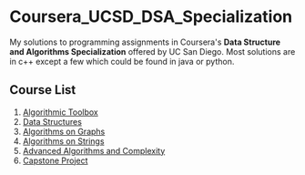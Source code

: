 # Coursera_UCSD_DSA_Specialization
My solutions to programming assignments in Coursera's **Data Structure and Algorithms Specialization** offered by UC San Diego. Most solutions are in c++ except a few which could be found in java or python.

## Course List
1) [Algorithmic Toolbox](https://github.com/PandaBoi/Coursera_UCSD_DSA_Specialization/tree/master/course1_2002192002)
2) [Data Structures](https://github.com/PandaBoi/Coursera_UCSD_DSA_Specialization/tree/master/Course2_2003291203)
3) [Algorithms on Graphs](https://github.com/PandaBoi/Coursera_UCSD_DSA_Specialization/tree/master/Course3_1903311803)
4) [Algorithms on Strings](https://github.com/PandaBoi/Coursera_UCSD_DSA_Specialization/tree/master/Course4)
5) [Advanced Algorithms and Complexity](https://github.com/PandaBoi/Coursera_UCSD_DSA_Specialization/tree/master/Course5)
6) [Capstone Project](https://github.com/PandaBoi/Coursera_UCSD_DSA_Specialization/tree/master/capstone)

